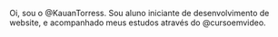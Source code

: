 Oi, sou o @KauanTorress. Sou aluno iniciante de desenvolvimento de website, e acompanhado meus estudos através do @cursoemvideo.   
<!---
KauanTorress/KauanTorress is a ✨ special ✨ repository because its `README.md` (this file) appears on your GitHub profile.
You can click the Preview link to take a look at your changes.
--->
